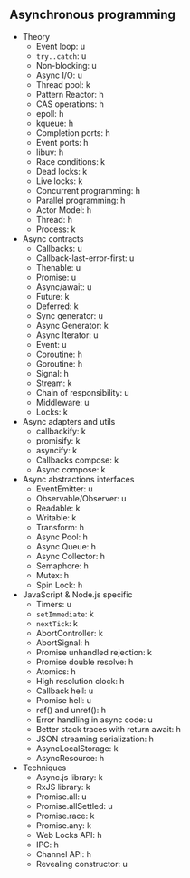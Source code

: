## Asynchronous programming

- Theory
  - Event loop: u
  - `try..catch`: u
  - Non-blocking: u
  - Async I/O: u
  - Thread pool: k
  - Pattern Reactor: h
  - CAS operations: h
  - epoll: h
  - kqueue: h
  - Completion ports: h
  - Event ports: h
  - libuv: h
  - Race conditions: k
  - Dead locks: k
  - Live locks: k
  - Concurrent programming: h
  - Parallel programming: h
  - Actor Model: h
  - Thread: h
  - Process: k
- Async contracts
  - Callbacks: u
  - Callback-last-error-first: u
  - Thenable: u
  - Promise: u
  - Async/await: u
  - Future: k
  - Deferred: k
  - Sync generator: u
  - Async Generator: k
  - Async Iterator: u
  - Event: u
  - Coroutine: h
  - Goroutine: h
  - Signal: h
  - Stream: k
  - Chain of responsibility: u
  - Middleware: u
  - Locks: k
- Async adapters and utils
  - callbackify: k
  - promisify: k
  - asyncify: k
  - Callbacks compose: k
  - Async compose: k
- Async abstractions interfaces
  - EventEmitter: u
  - Observable/Observer: u
  - Readable: k
  - Writable: k
  - Transform: h
  - Async Pool: h
  - Async Queue: h
  - Async Collector: h
  - Semaphore: h
  - Mutex: h
  - Spin Lock: h
- JavaScript & Node.js specific
  - Timers: u
  - `setImmediate`: k
  - `nextTick`: k
  - AbortController: k
  - AbortSignal: h
  - Promise unhandled rejection: k
  - Promise double resolve: h
  - Atomics: h
  - High resolution clock: h
  - Callback hell: u
  - Promise hell: u
  - ref() and unref(): h
  - Error handling in async code: u
  - Better stack traces with return await: h
  - JSON streaming serialization: h
  - AsyncLocalStorage: k
  - AsyncResource: h
- Techniques
  - Async.js library: k
  - RxJS library: k
  - Promise.all: u
  - Promise.allSettled: u
  - Promise.race: k
  - Promise.any: k
  - Web Locks API: h
  - IPC: h
  - Channel API: h
  - Revealing constructor: u
